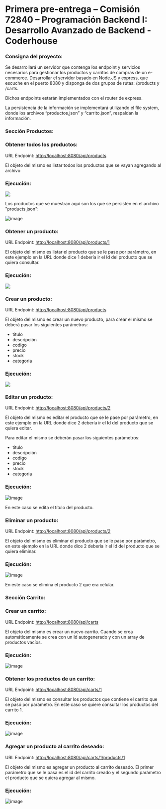 <h1>
  Primera pre-entrega – Comisión 72840 – Programación Backend I: Desarrollo Avanzado de Backend - Coderhouse
</h1>

<h3>Consigna del proyecto:</h3>

<p>
  Se desarrollará un servidor que contenga los endpoint y servicios necesarios para gestionar los productos y carritos de compras de un e-commerce.
  Desarrollar el servidor basado en Node.JS y express, que escuche en el puerto 8080 y disponga de dos grupos de rutas: /products y /carts. 
 
  Dichos endpoints estarán implementados con el router de express.

  La persistencia de la información se implementará utilizando el file system, donde los archivos “productos,json”  y “carrito.json”, respaldan la información.
</p>

<h3>Sección Productos:</h3>

<h3>Obtener todos los productos:</h3>
<p>URL Endpoint: <a href="http://localhost:8080/api/products">http://localhost:8080/api/products</a></p>
<p>El objeto del mismo es listar todos los productos que se vayan agregando al archivo</p>
<h3>Ejecución:</h3>
<img src="https://github.com/user-attachments/assets/bf37e7b3-637f-48de-9995-24b9b1ad9313" />
<p>Los productos que se muestran aquí son los que se persisten en el archivo "products.json":</p>

![image](https://github.com/user-attachments/assets/bf2486f4-a638-4581-a671-e302a5d76395)


<h3>Obtener un producto:</h3>
<p>URL Endpoint: <a href="http://localhost:8080/api/products/1">http://localhost:8080/api/products/1</a></p>
<p>El objeto del mismo es listar el producto que se le pase por parámetro, en este ejemplo en la URL donde dice 1 debería ir el Id del producto que se quiera consultar.</p>
<h3>Ejecución:</h3>
<img src="https://github.com/user-attachments/assets/f2ea44d4-1da8-45d0-b8db-d2012f1be348" />

<h3>Crear un producto:</h3>
<p>URL Endpoint: <a href="http://localhost:8080/api/products">http://localhost:8080/api/products</a></p>
<p>El objeto del mismo es crear un nuevo producto, para crear el mismo se deberá pasar los siguientes parámetros:
<ul>
    <li>titulo</li>
    <li>descripción</li>
    <li>codigo</li>
    <li>precio</li>
    <li>stock</li>
    <li>categoria</li>
  </ul>
</p>
<h3>Ejecución:</h3>
<img src="https://github.com/user-attachments/assets/24a41fc1-4498-47a6-a93d-aed909d4e976" />

<h3>Editar un producto:</h3>
<p>URL Endpoint: <a href="http://localhost:8080/api/products/2">http://localhost:8080/api/products/2</a></p>

<p>El objeto del mismo es editar el producto que se le pase por parámetro, en este ejemplo en la URL donde dice 2 debería ir el Id del producto que se quiera editar.</p>
<p>Para editar el mismo se deberán pasar los siguientes parámetros:</p>
<ul>
    <li>titulo</li>
    <li>descripción</li>
    <li>codigo</li>
    <li>precio</li>
    <li>stock</li>
    <li>categoria</li>
  </ul>
</p>
<h3>Ejecución:</h3>

![image](https://github.com/user-attachments/assets/b095bf6c-eb28-4ba5-b39d-e3dc97eec915)
<p> En este caso se edita el título del producto. </p>

<h3>Eliminar un producto:</h3>
<p>URL Endpoint: <a href="http://localhost:8080/api/products/2">http://localhost:8080/api/products/2</a></p>
<p>El objeto del mismo es eliminar el producto que se le pase por parámetro, en este ejemplo en la URL donde dice 2 debería ir el Id del producto que se quiera eliminar.</p>
<h3>Ejecución:</h3>

![image](https://github.com/user-attachments/assets/5f126be2-4048-4c76-af82-3793d70f5640)

<p> En este caso se elimina el producto 2 que era celular. </p>

<h3>Sección Carrito:</h3>

<h3>Crear un carrito:</h3>
<p>URL Endpoint: <a href="http://localhost:8080/api/carts">http://localhost:8080/api/carts</a></p>
<p>El objeto del mismo es crear un nuevo carrito. Cuando se crea automáticamente se crea con un Id autogenerado y con un array de productos vacíos.
<h3>Ejecución:</h3>

![image](https://github.com/user-attachments/assets/2650aed7-7480-4ad8-b881-32148d6cfc68)

<h3>Obtener los productos de un carrito:</h3>
<p>URL Endpoint: <a href="http://localhost:8080/api/carts/1">http://localhost:8080/api/carts/1</a></p>
<p>El objeto del mismo es consultar los productos que contiene el carrito que se pasó por parámetro. En este caso se quiere consultar los productos del carrito 1.
<h3>Ejecución:</h3>
  
![image](https://github.com/user-attachments/assets/743c5834-d21f-4995-a8c5-25e35ac06798)

<h3>Agregar un producto al carrito deseado:</h3>
<p>URL Endpoint: <a href="http://localhost:8080/api/carts/1/products/1">http://localhost:8080/api/carts/1/products/1</a></p>
<p>El objeto del mismo es agregar un producto al carrito deseado.
  El primer parámetro que se le pasa es el id del carrito creado y el segundo parámetro el producto que se quiera agregar al mismo.
<h3>Ejecución:</h3>
  
![image](https://github.com/user-attachments/assets/d1032b92-9339-47cc-82cd-0c1f21080426)



